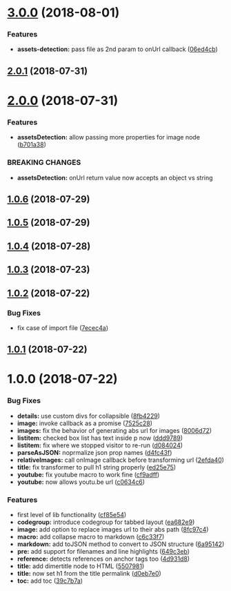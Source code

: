 <a name="3.0.0"></a>
# [3.0.0](https://github.com/dimerapp/markdown/compare/v2.0.1...v3.0.0) (2018-08-01)


### Features

* **assets-detection:** pass file as 2nd param to onUrl callback ([06ed4cb](https://github.com/dimerapp/markdown/commit/06ed4cb))



<a name="2.0.1"></a>
## [2.0.1](https://github.com/dimerapp/markdown/compare/v2.0.0...v2.0.1) (2018-07-31)



<a name="2.0.0"></a>
# [2.0.0](https://github.com/dimerapp/markdown/compare/v1.0.5...v2.0.0) (2018-07-31)


### Features

* **assetsDetection:** allow passing more properties for image node ([b701a38](https://github.com/dimerapp/markdown/commit/b701a38))


### BREAKING CHANGES

* **assetsDetection:** onUrl return value now accepts an object vs string



<a name="1.0.6"></a>
## [1.0.6](https://github.com/dimerapp/markdown/compare/v1.0.5...v1.0.6) (2018-07-29)



<a name="1.0.5"></a>
## [1.0.5](https://github.com/dimerapp/markdown/compare/v1.0.4...v1.0.5) (2018-07-29)



<a name="1.0.4"></a>
## [1.0.4](https://github.com/dimerapp/markdown/compare/v1.0.3...v1.0.4) (2018-07-28)



<a name="1.0.3"></a>
## [1.0.3](https://github.com/dimerapp/markdown/compare/v1.0.2...v1.0.3) (2018-07-23)



<a name="1.0.2"></a>
## [1.0.2](https://github.com/dimerapp/markdown/compare/v1.0.1...v1.0.2) (2018-07-22)


### Bug Fixes

* fix case of import file ([7ecec4a](https://github.com/dimerapp/markdown/commit/7ecec4a))



<a name="1.0.1"></a>
## [1.0.1](https://github.com/dimerapp/markdown/compare/v1.0.0...v1.0.1) (2018-07-22)



<a name="1.0.0"></a>
# 1.0.0 (2018-07-22)


### Bug Fixes

* **details:** use custom divs for collapsible ([8fb4229](https://github.com/dimerapp/markdown/commit/8fb4229))
* **image:** invoke callback as a promise ([7525c28](https://github.com/dimerapp/markdown/commit/7525c28))
* **images:** fix the behavior of generating abs url for images ([8006d72](https://github.com/dimerapp/markdown/commit/8006d72))
* **listitem:** checked box list has text inside p now ([ddd9789](https://github.com/dimerapp/markdown/commit/ddd9789))
* **listitem:** fix where we stopped visitor to re-run ([d084024](https://github.com/dimerapp/markdown/commit/d084024))
* **parseAsJSON:** noprmalize json prop names ([d4fc43f](https://github.com/dimerapp/markdown/commit/d4fc43f))
* **relativeImages:** call onImage callback before transforming url ([2efda40](https://github.com/dimerapp/markdown/commit/2efda40))
* **title:** fix transformer to pull h1 string properly ([ed25e75](https://github.com/dimerapp/markdown/commit/ed25e75))
* **youtube:** fix youtube macro to work fine ([cf9adff](https://github.com/dimerapp/markdown/commit/cf9adff))
* **youtube:** now allows youtu.be url ([c0634c6](https://github.com/dimerapp/markdown/commit/c0634c6))


### Features

* first level of lib functionality ([cf85e54](https://github.com/dimerapp/markdown/commit/cf85e54))
* **codegroup:** introduce codegroup for tabbed layout ([ea682e9](https://github.com/dimerapp/markdown/commit/ea682e9))
* **image:** add option to replace images url to their abs path ([8fc97c4](https://github.com/dimerapp/markdown/commit/8fc97c4))
* **macro:** add collapse macro to markdown ([c6c33f7](https://github.com/dimerapp/markdown/commit/c6c33f7))
* **markdown:** add toJSON method to convert to JSON structure ([6a95142](https://github.com/dimerapp/markdown/commit/6a95142))
* **pre:** add support for filenames and line highlights ([649c3eb](https://github.com/dimerapp/markdown/commit/649c3eb))
* **reference:** detects references on anchor tags too ([4d931d8](https://github.com/dimerapp/markdown/commit/4d931d8))
* **title:** add dimertitle node to HTML ([5507981](https://github.com/dimerapp/markdown/commit/5507981))
* **title:** now set h1 from the title permalink ([d0eb7e0](https://github.com/dimerapp/markdown/commit/d0eb7e0))
* **toc:** add toc ([39c7b7a](https://github.com/dimerapp/markdown/commit/39c7b7a))



